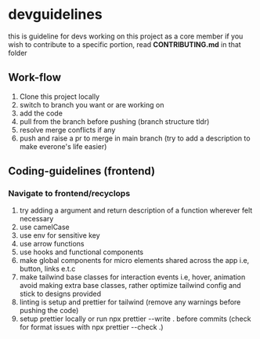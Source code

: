 # devguidelines

this is guideline for devs working on this project as a core member
if you wish to contribute to a specific portion, read **CONTRIBUTING.md** in that folder

## Work-flow

1. Clone this project locally 
2. switch to branch you want or are working on
3. add the code
4. pull from the branch before pushing (branch structure tldr) 
5. resolve merge conflicts if any
6. push and raise a pr to merge in main branch (try to add a description to make everone's life easier)
        
## Coding-guidelines (frontend) 

### Navigate to frontend/recyclops

1. try adding a argument and return description of a function wherever felt necessary 
2. use camelCase 
3. use env for sensitive key
4. use arrow functions
5. use hooks and functional components 
6. make global components for micro elements shared across the app i.e, button, links e.t.c
7. make tailwind base classes for interaction events i.e, hover, animation avoid making extra base classes, rather optimize tailwind config and stick to designs provided
8. linting is setup and prettier for tailwind (remove any warnings before pushing the code)  
9.  setup prettier locally or run npx prettier --write . before commits (check for format issues with npx prettier --check .)
 